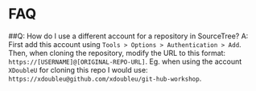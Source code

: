 # FAQ

##Q: How do I use a different account for a repository in SourceTree?
A: First add this account using `Tools > Options > Authentication > Add`. Then, when cloning the repository, modify the URL to this format: `https://[USERNAME]@[ORIGINAL-REPO-URL]`.
   Eg. when using the account `XDoubleU` for cloning this repo I would use: `https://xdoubleu@github.com/xdoubleu/git-hub-workshop`.
